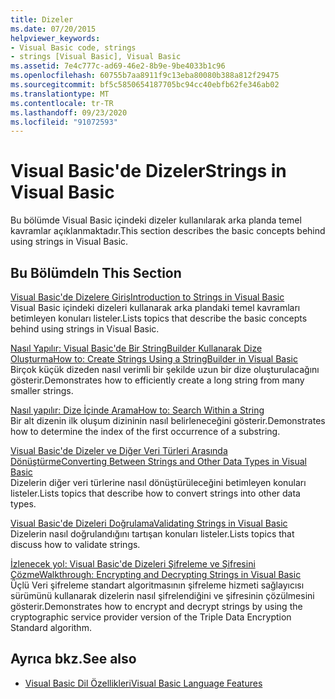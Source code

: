 ```yaml
---
title: Dizeler
ms.date: 07/20/2015
helpviewer_keywords:
- Visual Basic code, strings
- strings [Visual Basic], Visual Basic
ms.assetid: 7e4c777c-ad69-46e2-8b9e-9be4033b1c96
ms.openlocfilehash: 60755b7aa8911f9c13eba80080b388a812f29475
ms.sourcegitcommit: bf5c5850654187705bc94cc40ebfb62fe346ab02
ms.translationtype: MT
ms.contentlocale: tr-TR
ms.lasthandoff: 09/23/2020
ms.locfileid: "91072593"
---
```

# <a name="strings-in-visual-basic"></a><span data-ttu-id="7f41e-102">Visual Basic'de Dizeler</span><span class="sxs-lookup"><span data-stu-id="7f41e-102">Strings in Visual Basic</span></span>

<span data-ttu-id="7f41e-103">Bu bölümde Visual Basic içindeki dizeler kullanılarak arka planda temel kavramlar açıklanmaktadır.</span><span class="sxs-lookup"><span data-stu-id="7f41e-103">This section describes the basic concepts behind using strings in Visual Basic.</span></span>  
  
## <a name="in-this-section"></a><span data-ttu-id="7f41e-104">Bu Bölümde</span><span class="sxs-lookup"><span data-stu-id="7f41e-104">In This Section</span></span>  

 [<span data-ttu-id="7f41e-105">Visual Basic'de Dizelere Giriş</span><span class="sxs-lookup"><span data-stu-id="7f41e-105">Introduction to Strings in Visual Basic</span></span>](introduction-to-strings.md)  
 <span data-ttu-id="7f41e-106">Visual Basic içindeki dizeleri kullanarak arka plandaki temel kavramları betimleyen konuları listeler.</span><span class="sxs-lookup"><span data-stu-id="7f41e-106">Lists topics that describe the basic concepts behind using strings in Visual Basic.</span></span>  
  
 [<span data-ttu-id="7f41e-107">Nasıl Yapılır: Visual Basic'de Bir StringBuilder Kullanarak Dize Oluşturma</span><span class="sxs-lookup"><span data-stu-id="7f41e-107">How to: Create Strings Using a StringBuilder in Visual Basic</span></span>](how-to-create-strings-using-a-stringbuilder.md)  
 <span data-ttu-id="7f41e-108">Birçok küçük dizeden nasıl verimli bir şekilde uzun bir dize oluşturulacağını gösterir.</span><span class="sxs-lookup"><span data-stu-id="7f41e-108">Demonstrates how to efficiently create a long string from many smaller strings.</span></span>  
  
 [<span data-ttu-id="7f41e-109">Nasıl yapılır: Dize İçinde Arama</span><span class="sxs-lookup"><span data-stu-id="7f41e-109">How to: Search Within a String</span></span>](how-to-search-within-a-string.md)  
 <span data-ttu-id="7f41e-110">Bir alt dizenin ilk oluşum dizininin nasıl belirleneceğini gösterir.</span><span class="sxs-lookup"><span data-stu-id="7f41e-110">Demonstrates how to determine the index of the first occurrence of a substring.</span></span>  
  
 [<span data-ttu-id="7f41e-111">Visual Basic'de Dizeler ve Diğer Veri Türleri Arasında Dönüştürme</span><span class="sxs-lookup"><span data-stu-id="7f41e-111">Converting Between Strings and Other Data Types in Visual Basic</span></span>](converting-between-strings-and-other-data-types.md)  
 <span data-ttu-id="7f41e-112">Dizelerin diğer veri türlerine nasıl dönüştürüleceğini betimleyen konuları listeler.</span><span class="sxs-lookup"><span data-stu-id="7f41e-112">Lists topics that describe how to convert strings into other data types.</span></span>  
  
 [<span data-ttu-id="7f41e-113">Visual Basic'de Dizeleri Doğrulama</span><span class="sxs-lookup"><span data-stu-id="7f41e-113">Validating Strings in Visual Basic</span></span>](validating-strings.md)  
 <span data-ttu-id="7f41e-114">Dizelerin nasıl doğrulandığını tartışan konuları listeler.</span><span class="sxs-lookup"><span data-stu-id="7f41e-114">Lists topics that discuss how to validate strings.</span></span>  
  
 [<span data-ttu-id="7f41e-115">İzlenecek yol: Visual Basic'de Dizeleri Şifreleme ve Şifresini Çözme</span><span class="sxs-lookup"><span data-stu-id="7f41e-115">Walkthrough: Encrypting and Decrypting Strings in Visual Basic</span></span>](walkthrough-encrypting-and-decrypting-strings.md)  
 <span data-ttu-id="7f41e-116">Üçlü Veri şifreleme standart algoritmasının şifreleme hizmeti sağlayıcısı sürümünü kullanarak dizelerin nasıl şifrelendiğini ve şifresinin çözülmesini gösterir.</span><span class="sxs-lookup"><span data-stu-id="7f41e-116">Demonstrates how to encrypt and decrypt strings by using the cryptographic service provider version of the Triple Data Encryption Standard algorithm.</span></span>  
  
## <a name="see-also"></a><span data-ttu-id="7f41e-117">Ayrıca bkz.</span><span class="sxs-lookup"><span data-stu-id="7f41e-117">See also</span></span>

- [<span data-ttu-id="7f41e-118">Visual Basic Dil Özellikleri</span><span class="sxs-lookup"><span data-stu-id="7f41e-118">Visual Basic Language Features</span></span>](../index.md)
